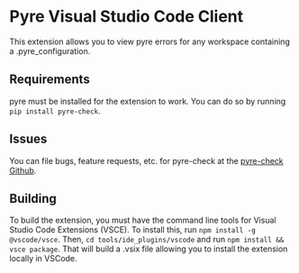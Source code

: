 # Pyre Visual Studio Code Client

This extension allows you to view pyre errors for any workspace containing a .pyre_configuration.

## Requirements

pyre must be installed for the extension to work. You can do so by running `pip install pyre-check`.

## Issues

You can file bugs, feature requests, etc. for pyre-check at the [pyre-check Github](https://github.com/facebook/pyre-check).

## Building

To build the extension, you must have the command line tools for Visual Studio Code Extensions (VSCE). To install this,
run `npm install -g @vscode/vsce`. Then, `cd tools/ide_plugins/vscode` and run `npm install && vsce package`. That will
build a .vsix file allowing you to install the extension locally in VSCode.
